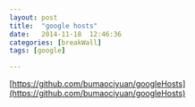 ```yaml
---
layout: post
title:  "google hosts"
date:   2014-11-18	12:46:36
categories: [breakWall]
tags: [google]

---
```


[https://github.com/bumaociyuan/googleHosts](https://github.com/bumaociyuan/googleHosts)